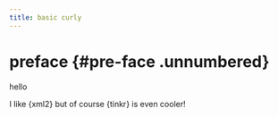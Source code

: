 ```yaml
---
title: basic curly
---
```


# preface {#pre-face .unnumbered}

hello

I like {xml2} but of course {tinkr} is even cooler!
